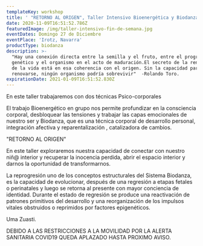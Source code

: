 ```yaml
---
templateKey: workshop
title: ' "RETORNO AL ORIGEN", Taller Intensivo Bioenergética y Biodanza'
date: 2020-11-09T16:51:52.786Z
featuredImage: /img/taller-intensivo-fin-de-semana.jpg
eventDates: Domingo 27 de Diciembre
eventPlace: 'Irotz, Navarra'
productType: biodanza
description: >-
  "Hay una conexión directa entre la semilla y el fruto, entre el programa
  genético y el organismo en el acto de maduración.El secreto de la renovación
  de la vida está en esa coherencia con el origen. Sin la capacidad para
  renovarse, ningún organismo podría sobrevivir"  -Rolando Toro.
expirationDate: 2021-01-09T16:51:52.830Z
---
```

En este taller trabajaremos con dos técnicas Psico-corporales

El trabajo Bioenergético en grupo nos permite profundizar en la consciencia corporal, desbloquear las tensiones y trabajar las capas emocionales de nuestro ser y Biodanza, que es una técnica corporal de desarrollo personal, integración afectiva y reparentalización , catalizadora de cambios.

"RETORNO AL ORIGEN"

En este  taller exploraremos nuestra capacidad de conectar con nuestro niñ@ interior y  recuperar la inocencia perdida, abrir el espacio interior y darnos la oportunidad de transformarnos.

La reprogresión uno de los conceptos estructurales del Sistema Biodanza, es la capacidad de evolucionar, después de una regresión a etapas fetales o perinatales y luego se retorna al presente con mayor conciencia de identidad. Durante el estado de regresión se produce una reactivación de patrones primitivos del desarrollo y una reorganización de los impulsos vitales obstruidos o reprimidos por factores epigenéticos. 

Uma Zuasti.

DEBIDO A LAS RESTRICCIONES A LA MOVILIDAD POR LA ALERTA SANITARIA COVID19 QUEDA APLAZADO HASTA PROXIMO AVISO.
